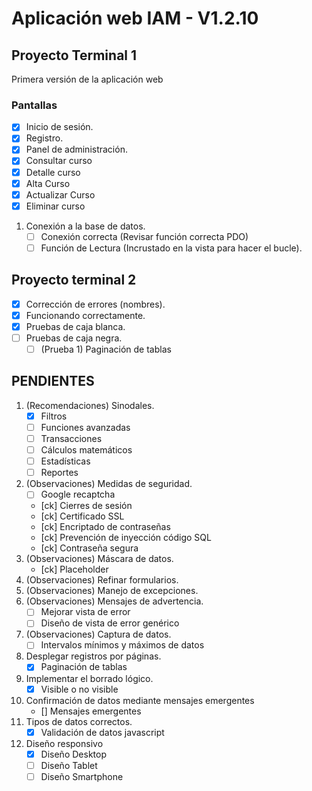 # Aplicación web IAM - V1.2.10
## Proyecto Terminal 1
Primera versión de la aplicación web

### Pantallas
- [x] Inicio de sesión.
- [x] Registro.
- [x] Panel de administración.
- [x] Consultar curso
- [x] Detalle curso
- [x] Alta Curso
- [x] Actualizar Curso
- [x] Eliminar curso
1. Conexión a la base de datos.
    - [ ] Conexión correcta (Revisar función correcta PDO)
    - [ ] Función de Lectura (Incrustado en la vista para hacer el bucle).

## Proyecto terminal 2
- [x] Corrección de errores (nombres).
- [x] Funcionando correctamente.
- [x] Pruebas de caja blanca.
- [ ] Pruebas de caja negra.
    - [ ] \(Prueba 1) Paginación de tablas

## PENDIENTES
1. \(Recomendaciones) Sinodales.
    - [x] Filtros
    - [ ] Funciones avanzadas
    - [ ] Transacciones
    - [ ] Cálculos matemáticos
    - [ ] Estadísticas
    - [ ] Reportes
2. \(Observaciones) Medidas de seguridad.
    - [ ] Google recaptcha
    - [ck] Cierres de sesión
    - [ck] Certificado SSL
    - [ck] Encriptado de contraseñas
    - [ck] Prevención de inyección código SQL
    - [ck] Contraseña segura
3. \(Observaciones) Máscara de datos.
    - [ck] Placeholder
4. \(Observaciones) Refinar formularios.
5. \(Observaciones) Manejo de excepciones.
6. \(Observaciones) Mensajes de advertencia.
    - [ ] Mejorar vista de error
    - [ ] Diseño de vista de error genérico
7.  \(Observaciones) Captura de datos.
    - [ ] Intervalos mínimos y máximos de datos
8. Desplegar registros por páginas.
    - [x] Paginación de tablas
9. Implementar el borrado lógico.
    - [x] Visible o no visible
10. Confirmación de datos mediante mensajes emergentes
    - [] Mensajes emergentes
11. Tipos de datos correctos.
    - [x] Validación de datos javascript
12. Diseño responsivo
    - [x] Diseño Desktop
    - [ ] Diseño Tablet
    - [ ] Diseño Smartphone